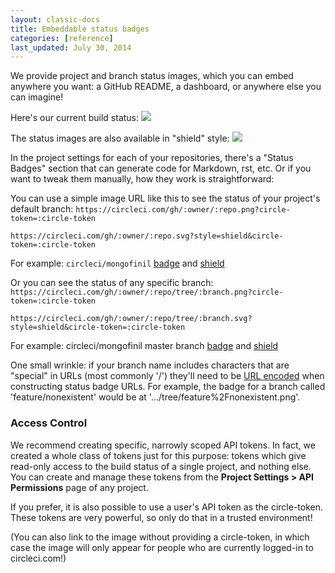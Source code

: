 ```yaml
---
layout: classic-docs
title: Embeddable status badges
categories: [reference]
last_updated: July 30, 2014
---
```


We provide project and branch status images, which you can embed anywhere you want: a GitHub
README, a dashboard, or anywhere else you can imagine!

Here's our current build status:
![](https://circleci.com/gh/circleci/circle.png?circle-token=3cc80b12ab3627373c76e13735b8bc00a1259b9e)</img>

The status images are also available in "shield" style:
![](https://circleci.com/gh/circleci/circle.svg?style=shield&circle-token=3cc80b12ab3627373c76e13735b8bc00a1259b9e)</img>

In the project settings for each of your repositories, there's a "Status Badges" section that can generate code for Markdown, rst, etc.  Or if you want to tweak them manually, how they work is straightforward:

You can use a simple image URL like this to see the status of your project's default branch:
`https://circleci.com/gh/:owner/:repo.png?circle-token=:circle-token`

`https://circleci.com/gh/:owner/:repo.svg?style=shield&circle-token=:circle-token`

For example:
`circleci/mongofinil` [badge](https://circleci.com/gh/circleci/mongofinil.png?circle-token=b14acf911433d315298235b0c2fbf7b2670a92a8)
and [shield](https://circleci.com/gh/circleci/mongofinil.svg?&style=shield&circle-token=b14acf911433d315298235b0c2fbf7b2670a92a8)

Or you can see the status of any specific branch: `https://circleci.com/gh/:owner/:repo/tree/:branch.png?circle-token=:circle-token`

`https://circleci.com/gh/:owner/:repo/tree/:branch.svg?style=shield&circle-token=:circle-token`

For example:
circleci/mongofinil master branch
[badge](https://circleci.com/gh/circleci/mongofinil/tree/master.png?circle-token=b14acf911433d315298235b0c2fbf7b2670a92a8)
and [shield](https://circleci.com/gh/circleci/mongofinil/tree/master.svg?style=shield&circle-token=b14acf911433d315298235b0c2fbf7b2670a92a8)

One small wrinkle: if your branch name includes characters that are "special" in URLs (most commonly '/') they'll need to be
[URL encoded](http://www.w3schools.com/tags/ref_urlencode.asp)
when constructing status badge URLs. For example, the badge for a branch called 'feature/nonexistent' would be at '.../tree/feature%2Fnonexistent.png'.


### Access Control

We recommend creating specific, narrowly scoped API tokens. In fact, we created a whole
class of tokens just for this purpose: tokens which give read-only access to the build
status of a single project, and nothing else. You can create and manage these tokens from
the **Project Settings &gt; API Permissions** page of any project.

If you prefer, it is also possible to use a user's API token as the circle-token. These
tokens are very powerful, so only do that in a trusted environment!

(You can also link to the image without providing a circle-token, in which case the image
will only appear for people who are currently logged-in to circleci.com!)
